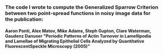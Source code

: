 ### The code I wrote to compute the Generalized Sparrow Criterion between two point-spread functions in noisy image data for the publication:

#### Aaron Ponti, Alex Matov, Mike Adams, Steph Gupton, Clare Waterman, Gaudenz Danuser "Periodic Patterns of Actin Turnover in Lamellipodia and Lamellae of Migrating Epithelial Cells Analyzed by Quantitative FluorescentSpeckle Microscopy (2005)"

